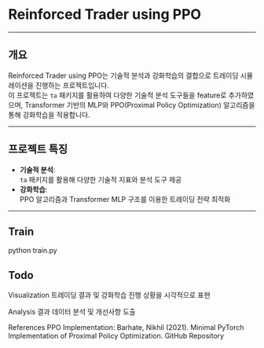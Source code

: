 # Reinforced Trader using PPO

---

## 개요

Reinforced Trader using PPO는 기술적 분석과 강화학습의 결합으로 트레이딩 시뮬레이션을 진행하는 프로젝트입니다.  
이 프로젝트는 `ta` 패키지를 활용하여 다양한 기술적 분석 도구들을 feature로 추가하였으며, Transformer 기반의 MLP와 PPO(Proximal Policy Optimization) 알고리즘을 통해 강화학습을 적용합니다.

---

## 프로젝트 특징

- **기술적 분석**:  
  `ta` 패키지를 활용해 다양한 기술적 지표와 분석 도구 제공
- **강화학습**:  
  PPO 알고리즘과 Transformer MLP 구조를 이용한 트레이딩 전략 최적화

---

## Train
python train.py

## Todo

Visualization
트레이딩 결과 및 강화학습 진행 상황을 시각적으로 표현

Analysis
결과 데이터 분석 및 개선사항 도출

References
PPO Implementation:
Barhate, Nikhil (2021). Minimal PyTorch Implementation of Proximal Policy Optimization.
GitHub Repository